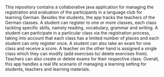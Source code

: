 This repository contains a collaborative java application for managing the registration and evaluation 
of the participants in a language club for learning German. Besides the students, the app tracks the 
teachers of the German classes. A student can register to one or more classes, each class tackling specific 
skills, namely reading, vocabulary, grammar and writing. A student can participate in a particular class via 
the registration process, taking into account that each class has a limited number of places and each 
student can only register once. A student can also take an exam for one class and receive a score. A teacher 
on the other hand is assigned a single class which they can modify (add exercises to/ delete exercises from).
Teachers can also create or delete exams for their respective class. Overall, this app handles a real life 
scenario of managing a learning setting for students, teachers and learning materials.

